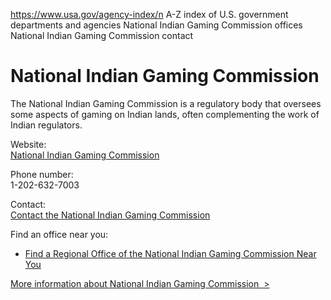 

https://www.usa.gov/agency-index/n
A-Z index of U.S. government departments and agencies
National Indian Gaming Commission offices
National Indian Gaming Commission contact

# National Indian Gaming Commission

The National Indian Gaming Commission is a regulatory body that oversees some aspects of gaming on Indian lands, often complementing the work of Indian regulators.

Website:  
[National Indian Gaming Commission](https://www.nigc.gov/)

Phone number:  
1-202-632-7003

Contact:  
[Contact the National Indian Gaming Commission](https://www.nigc.gov/commission/contact-nigc/)

Find an office near you:  
* [Find a Regional Office of the National Indian Gaming Commission Near You](https://www.nigc.gov/compliance/regional-offices)

[More information about National Indian Gaming Commission  >](https://www.usa.gov/agencies/national-indian-gaming-commission)
